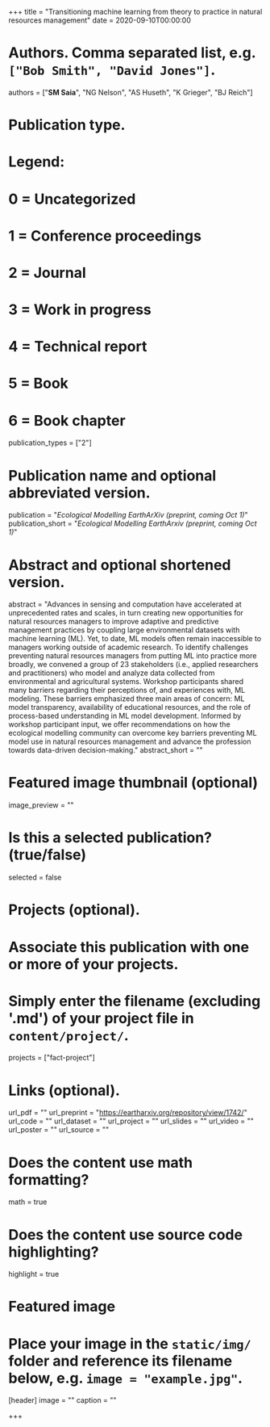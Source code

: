 +++
title = "Transitioning machine learning from theory to practice in natural resources management"
date = 2020-09-10T00:00:00

# Authors. Comma separated list, e.g. `["Bob Smith", "David Jones"]`.
authors = ["**SM Saia**", "NG Nelson", "AS Huseth", "K Grieger", "BJ Reich"]

# Publication type.
# Legend:
# 0 = Uncategorized
# 1 = Conference proceedings
# 2 = Journal
# 3 = Work in progress
# 4 = Technical report
# 5 = Book
# 6 = Book chapter
publication_types = ["2"]

# Publication name and optional abbreviated version.
publication = "*Ecological Modelling EarthArXiv (preprint, coming Oct 1)*"
publication_short = "*Ecological Modelling EarthArxiv (preprint, coming Oct 1)*"

# Abstract and optional shortened version.
abstract = "Advances in sensing and computation have accelerated at unprecedented rates and scales, in turn creating new opportunities for natural resources managers to improve adaptive and predictive management practices by coupling large environmental datasets with machine learning (ML). Yet, to date, ML models often remain inaccessible to managers working outside of academic research. To identify challenges preventing natural resources managers from putting ML into practice more broadly, we convened a group of 23 stakeholders (i.e., applied researchers and practitioners) who model and analyze data collected from environmental and agricultural systems. Workshop participants shared many barriers regarding their perceptions of, and experiences with, ML modeling. These barriers emphasized three main areas of concern: ML model transparency, availability of educational resources, and the role of process-based understanding in ML model development. Informed by workshop participant input, we offer recommendations on how the ecological modelling community can overcome key barriers preventing ML model use in natural resources management and advance the profession towards data-driven decision-making."
abstract_short = ""

# Featured image thumbnail (optional)
image_preview = ""

# Is this a selected publication? (true/false)
selected = false

# Projects (optional).
#   Associate this publication with one or more of your projects.
#   Simply enter the filename (excluding '.md') of your project file in `content/project/`.
projects = ["fact-project"]

# Links (optional).
url_pdf = ""
url_preprint = "https://eartharxiv.org/repository/view/1742/"
url_code = ""
url_dataset = ""
url_project = ""
url_slides = ""
url_video = ""
url_poster = ""
url_source = ""

# Does the content use math formatting?
math = true

# Does the content use source code highlighting?
highlight = true

# Featured image
# Place your image in the `static/img/` folder and reference its filename below, e.g. `image = "example.jpg"`.
[header]
image = ""
caption = ""

+++